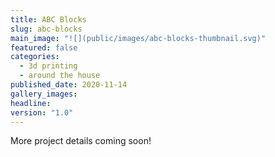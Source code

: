 ```yaml
---
title: ABC Blocks
slug: abc-blocks
main_image: "![](public/images/abc-blocks-thumbnail.svg)"
featured: false
categories:
  - 3d printing
  - around the house
published_date: 2020-11-14
gallery_images: 
headline: 
version: "1.0"
---
```


More project details coming soon!